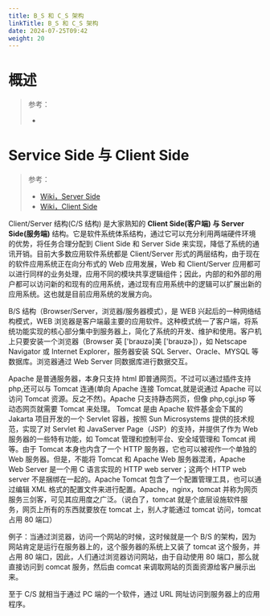 ```yaml
---
title: B_S 和 C_S 架构
linkTitle: B_S 和 C_S 架构
date: 2024-07-25T09:42
weight: 20
---
```


# 概述

> 参考：
>
> -


# Service Side 与 Client Side

> 参考：
> 
> - [Wiki，Server Side](https://en.wikipedia.org/wiki/Server-side)
> - [Wiki，Client Side](https://en.wikipedia.org/wiki/Client-side)

Client/Server 结构(C/S 结构) 是大家熟知的 **Client Side(客户端) 与 Server Side(服务端)** 结构。它是软件系统体系结构，通过它可以充分利用两端硬件环境的优势，将任务合理分配到 Client Side 和 Server Side 来实现，降低了系统的通讯开销。目前大多数应用软件系统都是 Client/Server 形式的两层结构，由于现在的软件应用系统正在向分布式的 Web 应用发展，Web 和 Client/Server 应用都可以进行同样的业务处理，应用不同的模块共享逻辑组件；因此，内部的和外部的用户都可以访问新的和现有的应用系统，通过现有应用系统中的逻辑可以扩展出新的应用系统。这也就是目前应用系统的发展方向。

B/S 结构（Browser/Server，浏览器/服务器模式），是 WEB 兴起后的一种网络结构模式，WEB 浏览器是客户端最主要的应用软件。这种模式统一了客户端，将系统功能实现的核心部分集中到服务器上，简化了系统的开发、维护和使用。客户机上只要安装一个浏览器（Browser 英 \['braʊzə]美 \['braʊzɚ]），如 Netscape Navigator 或 Internet Explorer，服务器安装 SQL Server、Oracle、MYSQL 等数据库。浏览器通过 Web Server 同数据库进行数据交互。

Apache 是普通服务器，本身只支持 html 即普通网页。不过可以通过插件支持 php,还可以与 Tomcat 连通(单向 Apache 连接 Tomcat,就是说通过 Apache 可以访问 Tomcat 资源。反之不然)。Apache 只支持静态网页，但像 php,cgi,jsp 等动态网页就需要 Tomcat 来处理。 Tomcat 是由 Apache 软件基金会下属的 Jakarta 项目开发的一个 Servlet 容器，按照 Sun Microsystems 提供的技术规范，实现了对 Servlet 和 JavaServer Page（JSP）的支持，并提供了作为 Web 服务器的一些特有功能，如 Tomcat 管理和控制平台、安全域管理和 Tomcat 阀等。由于 Tomcat 本身也内含了一个 HTTP 服务器，它也可以被视作一个单独的 Web 服务器。但是，不能将 Tomcat 和 Apache Web 服务器混淆，Apache Web Server 是一个用 C 语言实现的 HTTP web server；这两个 HTTP web server 不是捆绑在一起的。Apache Tomcat 包含了一个配置管理工具，也可以通过编辑 XML 格式的配置文件来进行配置。Apache，nginx，tomcat 并称为网页服务三剑客，可见其应用度之广泛。（说白了，tomcat 就是个底层设施软件服务，网页上所有的东西就要放在 tomcat 上，别人才能通过 tomcat 访问，tomcat 占用 80 端口）

例子：当通过浏览器，访问一个网站的时候，这时候就是一个 B/S 的架构，因为网站肯定是运行在服务器上的，这个服务器的系统上又装了 tomcat 这个服务，并占用 80 端口，因此，人们通过浏览器访问网站，由于自动使用 80 端口，那么就直接访问到 comcat 服务，然后由 comcat 来调取网站的页面资源给客户展示出来。

至于 C/S 就相当于通过 PC 端的一个软件，通过 URL 网址访问到服务器上的应用程序。
